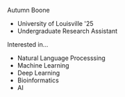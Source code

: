 Autumn Boone
- University of Louisville '25
- Undergraduate Research Assistant

Interested in...
- Natural Language Processsing
- Machine Learning
- Deep Learning
- Bioinformatics
- AI
